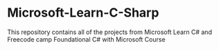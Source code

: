 # Microsoft-Learn-C-Sharp

This repository contains all of the projects from Microsoft Learn C# and Freecode camp Foundational C# with Microsoft Course
